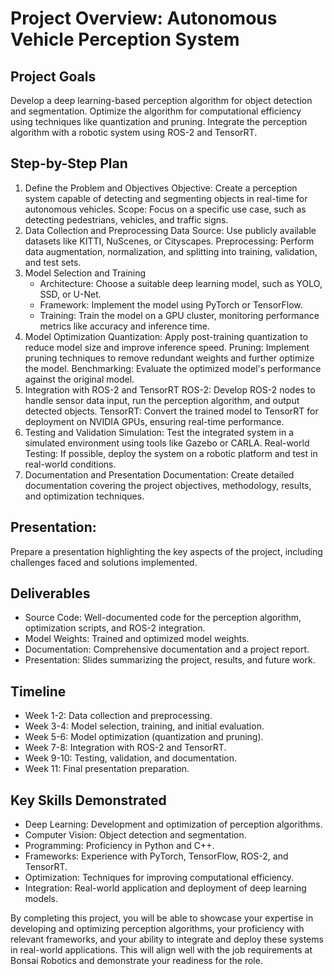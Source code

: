 # Project Overview: Autonomous Vehicle Perception System

## Project Goals
Develop a deep learning-based perception algorithm for object detection and segmentation.
Optimize the algorithm for computational efficiency using techniques like quantization and pruning.
Integrate the perception algorithm with a robotic system using ROS-2 and TensorRT.

## Step-by-Step Plan
1. Define the Problem and Objectives
Objective: Create a perception system capable of detecting and segmenting objects in real-time for autonomous vehicles.
Scope: Focus on a specific use case, such as detecting pedestrians, vehicles, and traffic signs.
2. Data Collection and Preprocessing
Data Source: Use publicly available datasets like KITTI, NuScenes, or Cityscapes.
Preprocessing: Perform data augmentation, normalization, and splitting into training, validation, and test sets.
3. Model Selection and Training
    - Architecture: Choose a suitable deep learning model, such as YOLO, SSD, or U-Net.
    - Framework: Implement the model using PyTorch or TensorFlow.
    - Training: Train the model on a GPU cluster, monitoring performance metrics like accuracy and inference time.
4. Model Optimization
Quantization: Apply post-training quantization to reduce model size and improve inference speed.
Pruning: Implement pruning techniques to remove redundant weights and further optimize the model.
Benchmarking: Evaluate the optimized model's performance against the original model.
5. Integration with ROS-2 and TensorRT
ROS-2: Develop ROS-2 nodes to handle sensor data input, run the perception algorithm, and output detected objects.
TensorRT: Convert the trained model to TensorRT for deployment on NVIDIA GPUs, ensuring real-time performance.
6. Testing and Validation
Simulation: Test the integrated system in a simulated environment using tools like Gazebo or CARLA.
Real-world Testing: If possible, deploy the system on a robotic platform and test in real-world conditions.
7. Documentation and Presentation
Documentation: Create detailed documentation covering the project objectives, methodology, results, and optimization techniques.

## Presentation: 
Prepare a presentation highlighting the key aspects of the project, including challenges faced and solutions implemented.

## Deliverables
- Source Code: Well-documented code for the perception algorithm, optimization scripts, and ROS-2 integration.
- Model Weights: Trained and optimized model weights.
- Documentation: Comprehensive documentation and a project report.
- Presentation: Slides summarizing the project, results, and future work.

## Timeline
- Week 1-2: Data collection and preprocessing.
- Week 3-4: Model selection, training, and initial evaluation.
- Week 5-6: Model optimization (quantization and pruning).
- Week 7-8: Integration with ROS-2 and TensorRT.
- Week 9-10: Testing, validation, and documentation.
- Week 11: Final presentation preparation.

## Key Skills Demonstrated
- Deep Learning: Development and optimization of perception algorithms.
- Computer Vision: Object detection and segmentation.
- Programming: Proficiency in Python and C++.
- Frameworks: Experience with PyTorch, TensorFlow, ROS-2, and TensorRT.
- Optimization: Techniques for improving computational efficiency.
- Integration: Real-world application and deployment of deep learning models.

By completing this project, you will be able to showcase your expertise in developing and optimizing perception algorithms, your proficiency with relevant frameworks, and your ability to integrate and deploy these systems in real-world applications. This will align well with the job requirements at Bonsai Robotics and demonstrate your readiness for the role.